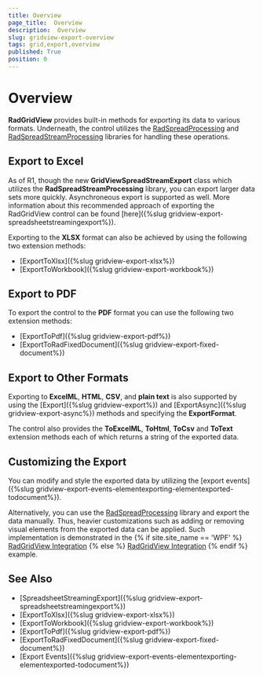 ```yaml
---
title: Overview
page_title:  Overview
description:  Overview
slug: gridview-export-overview
tags: grid,export,overview
published: True
position: 0
---
```


# Overview

__RadGridView__ provides built-in methods for exporting its data to various formats. Underneath, the control utilizes the [RadSpreadProcessing](https://docs.telerik.com/devtools/document-processing/libraries/radspreadprocessing/overview) and [RadSpreadStreamProcessing](https://docs.telerik.com/devtools/document-processing/libraries/radspreadstreamprocessing/overview) libraries for handling these operations. 

## Export to Excel

As of R1, though the new **GridViewSpreadStreamExport** class which utilizes the **RadSpreadStreamProcessing** library, you can export larger data sets more quickly. Asynchroneous export is supported as well. More information about this recommended approach of exporting the RadGridView control can be found [here]({%slug gridview-export-spreadsheetstreamingexport%}).

Exporting to the __XLSX__  format can also be achieved by using the following two extension methods:

- [ExportToXlsx]({%slug gridview-export-xlsx%})
- [ExportToWorkbook]({%slug gridview-export-workbook%})

## Export to PDF

To export the control to the __PDF__  format you can use the following two extension methods:

- [ExportToPdf]({%slug gridview-export-pdf%})
- [ExportToRadFixedDocument]({%slug gridview-export-fixed-document%})

## Export to Other Formats

Exporting to **ExcelML**, **HTML**, **CSV**, and **plain text** is also supported by using the [Export]({%slug gridview-export%}) and [ExportAsync]({%slug gridview-export-async%}) methods and specifying the **ExportFormat**.

The control also provides the **ToExcelML**, **ToHtml**, **ToCsv** and **ToText** extension methods each of which returns a string of the exported data.

## Customizing the Export

You can modify and style the exported data by utilizing the [export events]({%slug gridview-export-events-elementexporting-elementexported-todocument%}).

Alternatively, you can use the [RadSpreadProcessing](https://docs.telerik.com/devtools/document-processing/libraries/radspreadprocessing/overview) library and export the data manually. Thus, heavier customizations such as adding or removing visual elements from the exported data can be applied. Such implementation is demonstrated in the {% if site.site_name == 'WPF' %} [RadGridView Integration](https://demos.telerik.com/wpf/) {% else %} [RadGridView Integration](https://demos.telerik.com/silverlight/#SpreadProcessing/RadGridViewIntegration) {% endif %} example.

## See Also

* [SpreadsheetStreamingExport]({%slug gridview-export-spreadsheetstreamingexport%})
* [ExportToXlsx]({%slug gridview-export-xlsx%})
* [ExportToWorkbook]({%slug gridview-export-workbook%})
* [ExportToPdf]({%slug gridview-export-pdf%})
* [ExportToRadFixedDocument]({%slug gridview-export-fixed-document%})
* [Export Events]({%slug gridview-export-events-elementexporting-elementexported-todocument%})